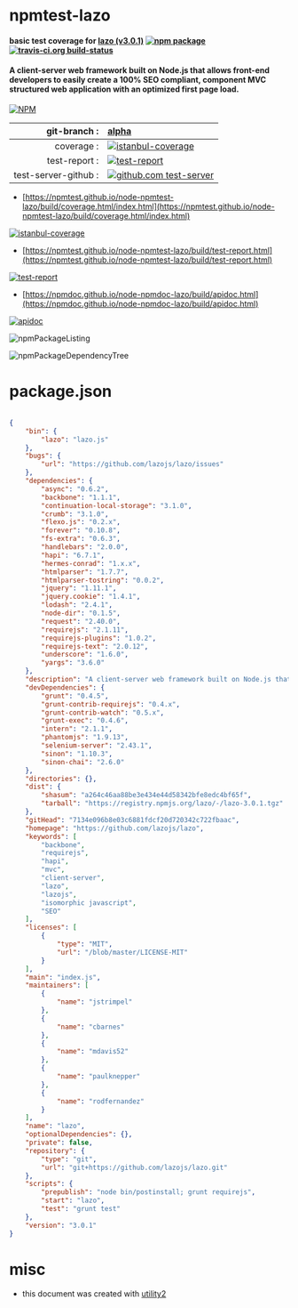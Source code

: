 # npmtest-lazo

#### basic test coverage for  [lazo (v3.0.1)](https://github.com/lazojs/lazo)  [![npm package](https://img.shields.io/npm/v/npmtest-lazo.svg?style=flat-square)](https://www.npmjs.org/package/npmtest-lazo) [![travis-ci.org build-status](https://api.travis-ci.org/npmtest/node-npmtest-lazo.svg)](https://travis-ci.org/npmtest/node-npmtest-lazo)

#### A client-server web framework built on Node.js that allows front-end developers to easily create a 100% SEO compliant, component MVC structured web application with an optimized first page load.

[![NPM](https://nodei.co/npm/lazo.png?downloads=true&downloadRank=true&stars=true)](https://www.npmjs.com/package/lazo)

| git-branch : | [alpha](https://github.com/npmtest/node-npmtest-lazo/tree/alpha)|
|--:|:--|
| coverage : | [![istanbul-coverage](https://npmtest.github.io/node-npmtest-lazo/build/coverage.badge.svg)](https://npmtest.github.io/node-npmtest-lazo/build/coverage.html/index.html)|
| test-report : | [![test-report](https://npmtest.github.io/node-npmtest-lazo/build/test-report.badge.svg)](https://npmtest.github.io/node-npmtest-lazo/build/test-report.html)|
| test-server-github : | [![github.com test-server](https://npmtest.github.io/node-npmtest-lazo/GitHub-Mark-32px.png)](https://npmtest.github.io/node-npmtest-lazo/build/app/index.html) | | build-artifacts : | [![build-artifacts](https://npmtest.github.io/node-npmtest-lazo/glyphicons_144_folder_open.png)](https://github.com/npmtest/node-npmtest-lazo/tree/gh-pages/build)|

- [https://npmtest.github.io/node-npmtest-lazo/build/coverage.html/index.html](https://npmtest.github.io/node-npmtest-lazo/build/coverage.html/index.html)

[![istanbul-coverage](https://npmtest.github.io/node-npmtest-lazo/build/screenCapture.buildCi.browser.%252Ftmp%252Fbuild%252Fcoverage.lib.html.png)](https://npmtest.github.io/node-npmtest-lazo/build/coverage.html/index.html)

- [https://npmtest.github.io/node-npmtest-lazo/build/test-report.html](https://npmtest.github.io/node-npmtest-lazo/build/test-report.html)

[![test-report](https://npmtest.github.io/node-npmtest-lazo/build/screenCapture.buildCi.browser.%252Ftmp%252Fbuild%252Ftest-report.html.png)](https://npmtest.github.io/node-npmtest-lazo/build/test-report.html)

- [https://npmdoc.github.io/node-npmdoc-lazo/build/apidoc.html](https://npmdoc.github.io/node-npmdoc-lazo/build/apidoc.html)

[![apidoc](https://npmdoc.github.io/node-npmdoc-lazo/build/screenCapture.buildCi.browser.%252Ftmp%252Fbuild%252Fapidoc.html.png)](https://npmdoc.github.io/node-npmdoc-lazo/build/apidoc.html)

![npmPackageListing](https://npmtest.github.io/node-npmtest-lazo/build/screenCapture.npmPackageListing.svg)

![npmPackageDependencyTree](https://npmtest.github.io/node-npmtest-lazo/build/screenCapture.npmPackageDependencyTree.svg)



# package.json

```json

{
    "bin": {
        "lazo": "lazo.js"
    },
    "bugs": {
        "url": "https://github.com/lazojs/lazo/issues"
    },
    "dependencies": {
        "async": "0.6.2",
        "backbone": "1.1.1",
        "continuation-local-storage": "3.1.0",
        "crumb": "3.1.0",
        "flexo.js": "0.2.x",
        "forever": "0.10.8",
        "fs-extra": "0.6.3",
        "handlebars": "2.0.0",
        "hapi": "6.7.1",
        "hermes-conrad": "1.x.x",
        "htmlparser": "1.7.7",
        "htmlparser-tostring": "0.0.2",
        "jquery": "1.11.1",
        "jquery.cookie": "1.4.1",
        "lodash": "2.4.1",
        "node-dir": "0.1.5",
        "request": "2.40.0",
        "requirejs": "2.1.11",
        "requirejs-plugins": "1.0.2",
        "requirejs-text": "2.0.12",
        "underscore": "1.6.0",
        "yargs": "3.6.0"
    },
    "description": "A client-server web framework built on Node.js that allows front-end developers to easily create a 100% SEO compliant, component MVC structured web application with an optimized first page load.",
    "devDependencies": {
        "grunt": "0.4.5",
        "grunt-contrib-requirejs": "0.4.x",
        "grunt-contrib-watch": "0.5.x",
        "grunt-exec": "0.4.6",
        "intern": "2.1.1",
        "phantomjs": "1.9.13",
        "selenium-server": "2.43.1",
        "sinon": "1.10.3",
        "sinon-chai": "2.6.0"
    },
    "directories": {},
    "dist": {
        "shasum": "a264c46aa88be3e434e44d58342bfe8edc4bf65f",
        "tarball": "https://registry.npmjs.org/lazo/-/lazo-3.0.1.tgz"
    },
    "gitHead": "7134e096b8e03c6881fdcf20d720342c722fbaac",
    "homepage": "https://github.com/lazojs/lazo",
    "keywords": [
        "backbone",
        "requirejs",
        "hapi",
        "mvc",
        "client-server",
        "lazo",
        "lazojs",
        "isomorphic javascript",
        "SEO"
    ],
    "licenses": [
        {
            "type": "MIT",
            "url": "/blob/master/LICENSE-MIT"
        }
    ],
    "main": "index.js",
    "maintainers": [
        {
            "name": "jstrimpel"
        },
        {
            "name": "cbarnes"
        },
        {
            "name": "mdavis52"
        },
        {
            "name": "paulknepper"
        },
        {
            "name": "rodfernandez"
        }
    ],
    "name": "lazo",
    "optionalDependencies": {},
    "private": false,
    "repository": {
        "type": "git",
        "url": "git+https://github.com/lazojs/lazo.git"
    },
    "scripts": {
        "prepublish": "node bin/postinstall; grunt requirejs",
        "start": "lazo",
        "test": "grunt test"
    },
    "version": "3.0.1"
}
```



# misc
- this document was created with [utility2](https://github.com/kaizhu256/node-utility2)
